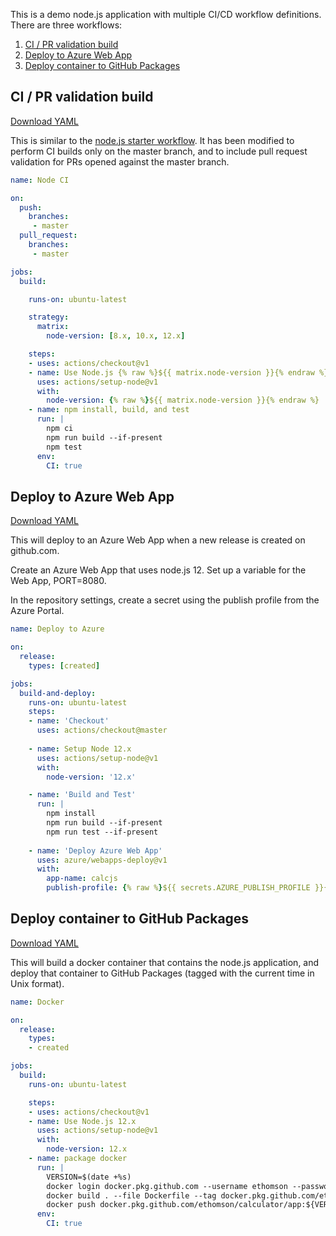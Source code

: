 This is a demo node.js application with multiple CI/CD workflow
definitions.  There are three workflows:

1. [CI / PR validation build](#ci--pr-validation-build)
2. [Deploy to Azure Web App](#deploy-to-azure-web-app)
3. [Deploy container to GitHub Packages](#deploy-container-to-github-packages)

## CI / PR validation build

[Download YAML](ci.yml)

This is similar to the [node.js starter workflow](https://github.com/actions/starter-workflows/blob/master/ci/node.js.yml).  It has been modified to perform CI builds only on the master branch, and to include pull request validation for PRs opened against the master branch.

```yaml
name: Node CI

on:
  push:
    branches:
     - master
  pull_request:
    branches:
     - master

jobs:
  build:

    runs-on: ubuntu-latest

    strategy:
      matrix:
        node-version: [8.x, 10.x, 12.x]

    steps:
    - uses: actions/checkout@v1
    - name: Use Node.js {% raw %}${{ matrix.node-version }}{% endraw %}
      uses: actions/setup-node@v1
      with:
        node-version: {% raw %}${{ matrix.node-version }}{% endraw %}
    - name: npm install, build, and test
      run: |
        npm ci
        npm run build --if-present
        npm test
      env:
        CI: true
```

## Deploy to Azure Web App

[Download YAML](azure-deploy.yml)

This will deploy to an Azure Web App when a new release is created on
github.com.

Create an Azure Web App that uses node.js 12.  Set up a variable for the
Web App, PORT=8080.

In the repository settings, create a secret using the publish profile
from the Azure Portal.

```yaml
name: Deploy to Azure

on:
  release:
    types: [created]

jobs:
  build-and-deploy:
    runs-on: ubuntu-latest
    steps:
    - name: 'Checkout' 
      uses: actions/checkout@master
    
    - name: Setup Node 12.x
      uses: actions/setup-node@v1
      with:
        node-version: '12.x'

    - name: 'Build and Test'
      run: |
        npm install
        npm run build --if-present
        npm run test --if-present
       
    - name: 'Deploy Azure Web App'
      uses: azure/webapps-deploy@v1
      with: 
        app-name: calcjs
        publish-profile: {% raw %}${{ secrets.AZURE_PUBLISH_PROFILE }}{% endraw %}
```

## Deploy container to GitHub Packages

[Download YAML](gpr.yml)

This will build a docker container that contains the node.js application,
and deploy that container to GitHub Packages (tagged with the current
time in Unix format).

```yaml
name: Docker

on:
  release:
    types:
    - created    

jobs:
  build:
    runs-on: ubuntu-latest

    steps:
    - uses: actions/checkout@v1
    - name: Use Node.js 12.x
      uses: actions/setup-node@v1
      with:
        node-version: 12.x
    - name: package docker
      run: |
        VERSION=$(date +%s)
        docker login docker.pkg.github.com --username ethomson --password {% raw %}${{ secrets.PACKAGE_PAT }}{% endraw %}
        docker build . --file Dockerfile --tag docker.pkg.github.com/ethomson/calculator/app:${VERSION}
        docker push docker.pkg.github.com/ethomson/calculator/app:${VERSION}
      env:
        CI: true
```
